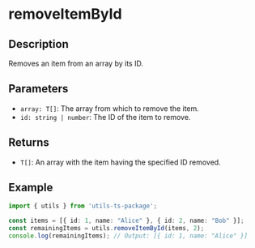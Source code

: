 
# removeItemById

## Description
Removes an item from an array by its ID.

## Parameters
- `array: T[]`: The array from which to remove the item.
- `id: string | number`: The ID of the item to remove.

## Returns
- `T[]`: An array with the item having the specified ID removed.

## Example
```typescript
import { utils } from 'utils-ts-package';

const items = [{ id: 1, name: "Alice" }, { id: 2, name: "Bob" }];
const remainingItems = utils.removeItemById(items, 2);
console.log(remainingItems); // Output: [{ id: 1, name: "Alice" }]
